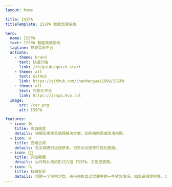 ```yaml
---
layout: home

title: ISSPA
titleTemplate: ISSPA 智能驾驶系统

hero:
  name: ISSPA
  text: ISSPA 智能驾驶系统
  tagline: 物理实验平台
  actions:
    - theme: brand
      text: 快速开始
      link: /zh/guide/quick-start
    - theme: alt
      text: GitHub
      link: https://github.com/chenhengwei1999/ISSPA
    - theme: alt
      text: 可视化平台
      link: https://isspa.0vo.lol
  image:
      src: /car.png
      alt: ISSPA

features:
  - icon: 🛠️
    title: 高自由度
    details: 根据应用场景选择解决方案，如网格地图或高清地图。
  - icon: 🌐
    title: 云端访问
    details: 在云端进行远程研发，浏览点云图等可视化数据。
  - icon: 👨‍💻
    title: 详细教程
    details: 以代码片段的形式介绍 ISSPA，方便您使用。
  - icon: 🔍
    title: 科研友好
    details: 创建一个室内沙盘，用于模拟自动驾驶中的一些紧急情况，如车道线受损等，以供研究之用。
---
```

<style>
:root {
  --vp-home-hero-name-color: transparent;
  --vp-home-hero-name-background: -webkit-linear-gradient(315deg,#647eff 25%,#42d392);
  --vp-home-hero-image-background-image: linear-gradient(-45deg, #647eff 50%,  #42d392 50%);
  --vp-home-hero-image-filter: blur(44px);
}

@media (min-width: 640px) {
  :root {
    --vp-home-hero-image-filter: blur(56px);
  }
}

@media (min-width: 960px) {
  :root {
    --vp-home-hero-image-filter: blur(68px);
  }
}
</style>

